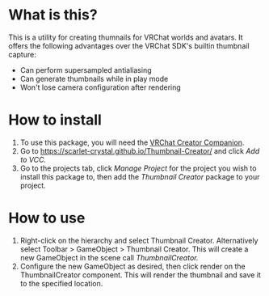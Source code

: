 # What is this?

This is a utility for creating thumnails for VRChat worlds and avatars. It offers the following advantages over the VRChat SDK's builtin thumbnail capture:
- Can perform supersampled antialiasing
- Can generate thumbnails while in play mode
- Won't lose camera configuration after rendering

# How to install

1. To use this package, you will need the [VRChat Creator Companion](https://vcc.docs.vrchat.com).
2. Go to https://scarlet-crystal.github.io/Thumbnail-Creator/ and click *Add to VCC.*
3. Go to the projects tab, click *Manage Project* for the project you wish to install this package to, then add the *Thumbnail Creator* package to your project.

# How to use

1. Right-click on the hierarchy and select Thumbnail Creator. Alternatively select Toolbar > GameObject > Thumbnail Creator. This will create a new GameObject in the scene call *ThumbnailCreator.*
2. Configure the new GameObject as desired, then click render on the ThumbnailCreator component. This will render the thumbnail and save it to the specified location.
